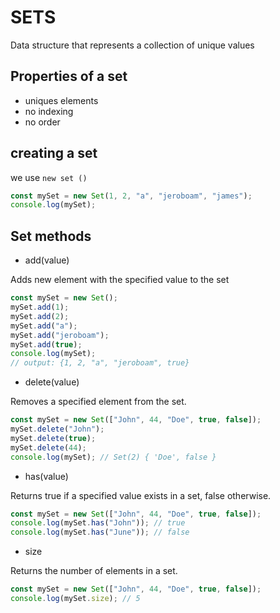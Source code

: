 # SETS

Data structure that represents a collection of unique values

## Properties of a set

- uniques elements
- no indexing
- no order

## creating a set

we use `new set ()`

```js
const mySet = new Set(1, 2, "a", "jeroboam", "james");
console.log(mySet);
```

## Set methods

- add(value)

Adds new element with the specified value to the set

```js
const mySet = new Set();
mySet.add(1);
mySet.add(2);
mySet.add("a");
mySet.add("jeroboam");
mySet.add(true);
console.log(mySet);
// output: {1, 2, "a", "jeroboam", true}
```

- delete(value)

Removes a specified element from the set.

```js
const mySet = new Set(["John", 44, "Doe", true, false]);
mySet.delete("John");
mySet.delete(true);
mySet.delete(44);
console.log(mySet); // Set(2) { 'Doe', false }
```

- has(value)

Returns true if a specified value exists in a set, false otherwise.

```js
const mySet = new Set(["John", 44, "Doe", true, false]);
console.log(mySet.has("John")); // true
console.log(mySet.has("June")); // false
```

- size

Returns the number of elements in a set.

```js
const mySet = new Set(["John", 44, "Doe", true, false]);
console.log(mySet.size); // 5
```

